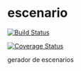 escenario
=========

[![Build Status](https://travis-ci.org/Lasanha/escenario.png?branch=master)](https://travis-ci.org/Lasanha/escenario)

[![Coverage Status](https://coveralls.io/repos/Lasanha/escenario/badge.png)](https://coveralls.io/r/Lasanha/escenario)

gerador de escenarios
